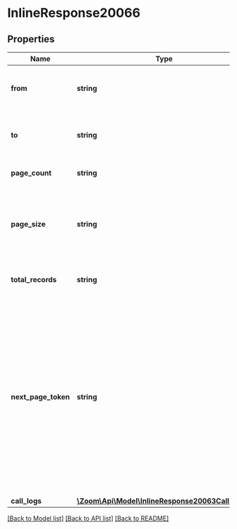 # InlineResponse20066

## Properties
Name | Type | Description | Notes
------------ | ------------- | ------------- | -------------
**from** | **string** | Date from which you would like to view the logs. | [optional] 
**to** | **string** | Date up to which you would like to view the phone log. | [optional] 
**page_count** | **string** | Total number of pages | [optional] 
**page_size** | **string** | The number of records returned within a single API call for each page. | [optional] 
**total_records** | **string** | The total number of records returned. | [optional] 
**next_page_token** | **string** | The next page token is used to paginate through large result sets. A next page token will be returned whenever the set of available results exceeds the current page size. The expiration period for this token is 15 minutes. | [optional] 
**call_logs** | [**\Zoom\Api\Model\InlineResponse20063CallLogs[]**](InlineResponse20063CallLogs.md) | Call Log | [optional] 

[[Back to Model list]](../README.md#documentation-for-models) [[Back to API list]](../README.md#documentation-for-api-endpoints) [[Back to README]](../README.md)


